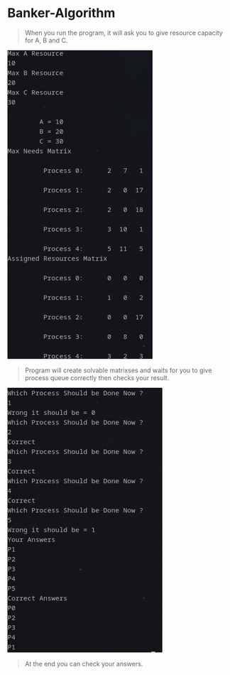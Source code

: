 # Banker-Algorithm

>When you run the program, it will ask you to give resource capacity for A, B and C.

<img src=assets/matrix.png>


>Program will create solvable matrixses and waits for you to give process queue correctly then checks your result.

<img src=assets/interaction.png>


>At the end you can check your answers.
